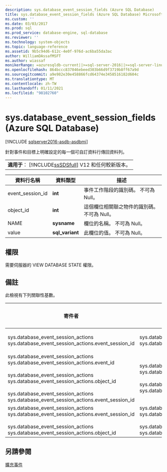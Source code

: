 ```yaml
---
description: sys.database_event_session_fields (Azure SQL Database)
title: sys.database_event_session_fields (Azure SQL Database) Microsoft Docs
ms.custom: ''
ms.date: 03/03/2017
ms.prod: sql
ms.prod_service: database-engine, sql-database
ms.reviewer: ''
ms.technology: system-objects
ms.topic: language-reference
ms.assetid: 9b5c94d6-612c-4e0f-976d-ac6ba55da3ac
author: WilliamDAssafMSFT
ms.author: wiassaf
monikerRange: =azuresqldb-current||>=sql-server-2016||>=sql-server-linux-2017||=azuresqldb-mi-current
ms.openlocfilehash: 864bccc837046ebeed303b66d9f3719b8ff67a9d
ms.sourcegitcommit: a9e982e30e458866fcd64374e3458516182d604c
ms.translationtype: MT
ms.contentlocale: zh-TW
ms.lasthandoff: 01/11/2021
ms.locfileid: "98102760"
---
```

# <a name="sysdatabase_event_session_fields-azure-sql-database"></a>sys.database_event_session_fields (Azure SQL Database)
[!INCLUDE [sqlserver2016-asdb-asdbmi](../../includes/applies-to-version/sqlserver2016-asdb-asdbmi.md)]

  針對事件和目標上明確設定的每一個可自訂資料行傳回資料列。  
  
||  
|-|  
|**適用于**： [!INCLUDE[ssSDSfull](../../includes/sssdsfull-md.md)] V12 和任何較新版本。|  
  
|資料行名稱|資料類型|描述|  
|-----------------|---------------|-----------------|  
|event_session_id|**int**|事件工作階段的識別碼。 不可為 Null。|  
|object_id|**int**|這個欄位相關聯之物件的識別碼。 不可為 Null。|  
|NAME|**sysname**|欄位的名稱。 不可為 Null。|  
|value|**sql_variant**|此欄位的值。 不可為 Null。|  
  
## <a name="permissions"></a>權限  
 需要伺服器的 VIEW DATABASE STATE 權限。  
  
## <a name="remarks"></a>備註  
 此檢視有下列關聯性基數。  
  
| 寄件者 | 收件者 | 關聯性 |
| ---- | -- | ------------ |
|sys.database_event_session_actions sys.database_event_session_actions.event_session_id|sys.database_event_sessions sys.database_event_sessions.event_session_id|多對一|  
|sys.database_event_session_actions sys.database_event_session_actions.event_id<br /><br /> sys.database_event_session_actions sys.database_event_session_actions.object_id<br /><br /> sys.database_event_session_actions sys.database_event_session_actions.event_session_id|sys.database_event_session_events sys.database_event_session_events.event_session_id<br /><br /> sys.database_event_session_events sys.database_event_session_events.event_id|多對一|  
|sys.database_event_session_actions sys.database_event_session_actions.event_session_id<br /><br /> sys.database_event_session_actions sys.database_event_session_actions.object_id|sys.database_event_session_targets sys.database_event_session_targets.event_session_id<br /><br /> sys.database_event_session_targets sys.database_event_session_targets.target_id|多對一|  
  
## <a name="see-also"></a>另請參閱  
 [擴充事件](../../relational-databases/extended-events/extended-events.md)  
  
  
